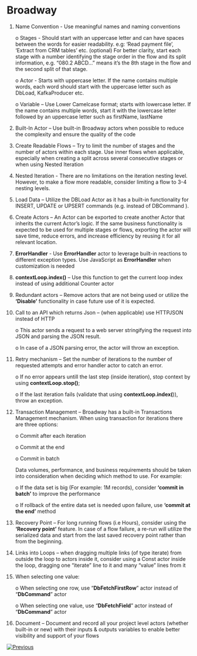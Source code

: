 # Broadway 

1. Name Convention - Use meaningful names and naming conventions 

   o  Stages - Should start with an uppercase letter and can have spaces between the words for easier readability. e.g: ‘Read payment file’, ‘Extract from CRM tables’ etc. (optional) For better clarity, start each stage with a number identifying the stage order in the flow and its split information, e.g. “080.2 ABCD…” means it’s the 8th stage in the flow and the second split of that stage.

   o  Actor - Starts with uppercase letter. If the name contains multiple words, each word should start with the uppercase letter such as DbLoad, KafkaProducer etc.

   o  Variable – Use Lower Camelcase format; starts with lowercase letter. If the name contains multiple words, start it with the lowercase letter followed by an uppercase letter such as firstName, lastName

2. Built-In Actor – Use built-in Broadway actors when possible to reduce the complexity and ensure the quality of the code
    

3. Create Readable Flows – Try to limit the number of stages and the number of actors within each stage. Use inner flows when applicable, especially when creating a split across several consecutive stages or when using Nested Iteration
    

4. Nested Iteration - There are no limitations on the iteration nesting level. However, to make a flow more readable, consider limiting a flow to 3-4 nesting levels.
    

5. Load Data – Utilize the DBLoad Actor as it has a built-in functionality for INSERT, UPDATE or UPSERT commands (e.g. instead of DBCommand ).
    

6. Create Actors – An Actor can be exported to create another Actor that inherits the current Actor’s logic. If the same business functionality is expected to be used for multiple stages or flows, exporting the actor will save time, reduce errors, and increase efficiency by reusing it for all relevant location.
   

7. **ErrorHandler** - Use **ErrorHandler** actor to leverage built-in reactions to different exception types. Use     JavaScript as **ErrorHandler** when customization is needed
        

8. **contextLoop.index()** – Use this function to get the current loop index instead of using additional Counter     actor
            

9. Redundant actors – Remove actors that are not being used or utilize the **‘Disable’** functionality in case     future use of it is expected.
       

10. Call to an API which returns Json – (when applicable) use HTTPJSON instead of HTTP

    o  This actor sends a request to a web server stringifying the request into JSON and parsing the JSON result.

    o  In case of a JSON parsing error, the actor will throw an exception. 
     

11. Retry mechanism – Set the number of iterations to the number of requested attempts and error handler actor to catch an error. 

    o  If no error appears untill the last step (inside iteration), stop context by using **contextLoop.stop()**;

    o  If the last iteration fails (validate that using **contextLoop.index(**)), throw an exception.
     

12. Transaction Management – Broadway has a built-in Transactions Management mechanism. When using transaction for iterations there are three options:

    o  Commit after each iteration 

    o  Commit at the end

    o  Commit in batch

    Data volumes, performance, and business requirements should be taken into consideration when deciding which method to use. For example:

    o  If the data set is big (For example: 1M records), consider **‘commit in batch’** to improve the performance  

    o  If rollback of the entire data set is needed upon failure, use **‘commit at the end’** method

13. Recovery Point – For long running flows (i.e Hours), consider using the **‘Recovery point’** feature. In case of a flow failure, a re-run will utilize the serialized data and start from the last saved recovery point rather than from the beginning.
    

14. Links into Loops – when dragging multiple links (of type iterate) from outside the loop to actors inside it, consider using a Const actor inside the loop, dragging one “iterate” line to it and many “value” lines from it



15. When selecting one value: 

    o  When selecting one row, use “**DbFetchFirstRow**” actor instead of “**DbCommand**” actor 

    o  When selecting one value, use “**DbFetchField**” actor instead of “**DbCommand**” actor
    

16. Document – Document and record all your project level actors (whether built-in or new) with their inputs & outputs variables to enable better visibility and support of your flows

[![Previous](/articles/images/Previous.png)](/articles/COE/Fabric_Implementation_Best_Practices/best_practice_security.md) 
